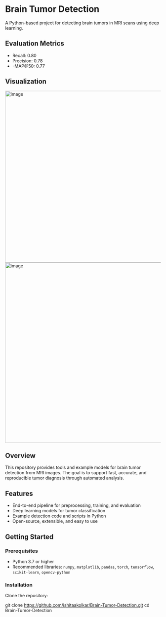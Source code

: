 # Brain Tumor Detection

A Python-based project for detecting brain tumors in MRI scans using deep learning.

## Evaluation Metrics

- Recall: 0.80
- Precision: 0.78
- -MAP@50: 0.77

## Visualization
<img width="564" height="556" alt="image" src="https://github.com/user-attachments/assets/50fc411e-be1d-4b5f-8f98-8e03e569e7a6" />
<img width="573" height="584" alt="image" src="https://github.com/user-attachments/assets/d088acc5-4902-48cb-8833-920e93b00b5f" />



## Overview

This repository provides tools and example models for brain tumor detection from MRI images. The goal is to support fast, accurate, and reproducible tumor diagnosis through automated analysis.

## Features

- End-to-end pipeline for preprocessing, training, and evaluation
- Deep learning models for tumor classification
- Example detection code and scripts in Python
- Open-source, extensible, and easy to use

## Getting Started

### Prerequisites

- Python 3.7 or higher
- Recommended libraries: `numpy`, `matplotlib`, `pandas`, `torch`, `tensorflow`, `scikit-learn`, `opencv-python`

### Installation

Clone the repository:

git clone https://github.com/ishitaakolkar/Brain-Tumor-Detection.git
cd Brain-Tumor-Detection
